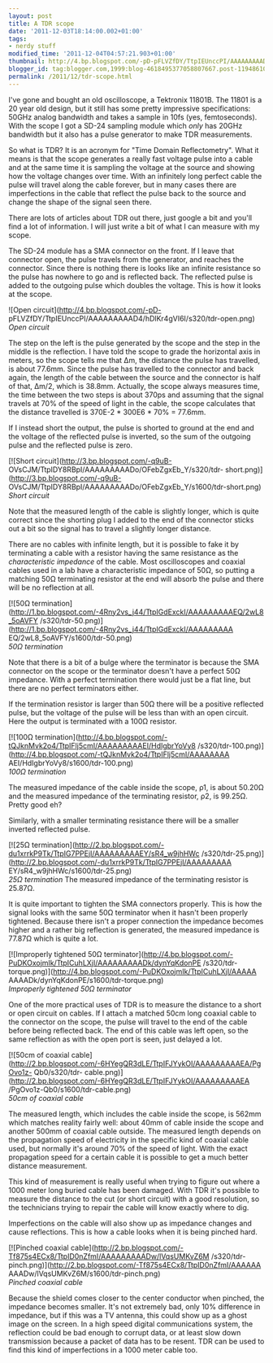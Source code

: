 ```yaml
---
layout: post
title: A TDR scope
date: '2011-12-03T18:14:00.002+01:00'
tags:
- nerdy stuff
modified_time: '2011-12-04T04:57:21.903+01:00'
thumbnail: http://4.bp.blogspot.com/-pD-pFLVZfDY/TtpIEUnccPI/AAAAAAAAAD4/hDlKr4gVI6I/s72-c/tdr-open.png
blogger_id: tag:blogger.com,1999:blog-4618495377058807667.post-1194861068489069763
permalink: /2011/12/tdr-scope.html
---
```


I've gone and bought an old oscilloscope, a Tektronix 11801B.  The
11801 is a 20 year old design, but it still has some pretty impressive
specifications: 50GHz analog bandwidth and takes a sample in 10fs
(yes, femtoseconds).  With the scope I got a SD-24 sampling module
which _only_ has 20GHz bandwidth but it also has a pulse generator to
make TDR measurements.

So what is TDR?  It is an acronym for "Time Domain Reflectometry".
What it means is that the scope generates a really fast voltage pulse
into a cable and at the same time it is sampling the voltage at the
source and showing how the voltage changes over time.  With an
infinitely long perfect cable the pulse will travel along the cable
forever, but in many cases there are imperfections in the cable that
reflect the pulse back to the source and change the shape of the
signal seen there.

There are lots of articles about TDR out there, just google a bit and
you'll find a lot of information.  I will just write a bit of what I
can measure with my scope.

The SD-24 module has a SMA connector on the front.  If I leave that
connector open, the pulse travels from the generator, and reaches the
connector.  Since there is nothing there is looks like an infinite
resistance so the pulse has nowhere to go and is reflected back.  The
reflected pulse is added to the outgoing pulse which doubles the
voltage.  This is how it looks at the scope.

![Open circuit](http://4.bp.blogspot.com/-pD-
pFLVZfDY/TtpIEUnccPI/AAAAAAAAAD4/hDlKr4gVI6I/s320/tdr-open.png)
<br>*Open circuit*

The step on the left is the pulse generated by the scope and the step
in the middle is the reflection.  I have told the scope to grade the
horizontal axis in meters, so the scope tells me that Δm, the distance
the pulse has travelled, is about 77.6mm.  Since the pulse has
travelled to the connector and back again, the length of the cable
between the source and the connector is half of that, Δm/2, which is
38.8mm.  Actually, the scope always measures time, the time between
the two steps is about 370ps and assuming that the signal travels at
70% of the speed of light in the cable, the scope calculates that the
distance travelled is 370E-2 * 300E6 * 70% = 77.6mm.

If I instead short the output, the pulse is shorted to ground at the
end and the voltage of the reflected pulse is inverted, so the sum of
the outgoing pulse and the reflected pulse is zero.

[![Short circuit](http://3.bp.blogspot.com/-q9uB-
OVsCJM/TtpIDY8RBpI/AAAAAAAAADo/OFebZgxEb_Y/s320/tdr-
short.png)](http://3.bp.blogspot.com/-q9uB-
OVsCJM/TtpIDY8RBpI/AAAAAAAAADo/OFebZgxEb_Y/s1600/tdr-short.png)
<br>*Short circuit*

Note that the measured length of the cable is slightly longer, which
is quite correct since the shorting plug I added to the end of the
connector sticks out a bit so the signal has to travel a slightly
longer distance.

There are no cables with infinite length, but it is possible to fake
it by terminating a cable with a resistor having the same resistance
as the _characteristic impedance_ of the cable. Most oscilloscopes and
coaxial cables used in a lab have a characteristic impedance of 50Ω,
so putting a matching 50Ω terminating resistor at the end will absorb
the pulse and there will be no reflection at all.

[![50Ω termination](http://1.bp.blogspot.com/-4Rny2vs_j44/TtpIGdExckI/AAAAAAAAAEQ/2wL8_5oAVFY
/s320/tdr-50.png)](http://1.bp.blogspot.com/-4Rny2vs_j44/TtpIGdExckI/AAAAAAAAA
EQ/2wL8_5oAVFY/s1600/tdr-50.png)
<br>*50Ω termination*

Note that there is a bit of a bulge where the terminator is because
the SMA connector on the scope or the terminator doesn't have a
perfect 50Ω impedance.  With a perfect termination there would just be
a flat line, but there are no perfect terminators either.

If the termination resistor is larger than 50Ω there will be a
positive reflected pulse, but the voltage of the pulse will be less
than with an open circuit.  Here the output is terminated with a 100Ω
resistor.

[![100Ω termination](http://4.bp.blogspot.com/-tQJknMvk2o4/TtpIFlj5cmI/AAAAAAAAAEI/HdIgbrYoVy8
/s320/tdr-100.png)](http://4.bp.blogspot.com/-tQJknMvk2o4/TtpIFlj5cmI/AAAAAAAA
AEI/HdIgbrYoVy8/s1600/tdr-100.png)
<br>*100Ω termination*

The measured impedance of the cable inside the scope, ρ1, is about
50.20Ω and the measured impedance of the terminating resistor, ρ2, is
99.25Ω.  Pretty good eh?

Similarly, with a smaller terminating resistance there will be a
smaller inverted reflected pulse.

[![25Ω termination](http://2.bp.blogspot.com/-du1xrrkP9Tk/TtpIG7PPEjI/AAAAAAAAAEY/sR4_w9jhHWc
/s320/tdr-25.png)](http://2.bp.blogspot.com/-du1xrrkP9Tk/TtpIG7PPEjI/AAAAAAAAA
EY/sR4_w9jhHWc/s1600/tdr-25.png)
<br>*25Ω termination*
The measured impedance of the terminating resistor is 25.87Ω.

It is quite important to tighten the SMA connectors properly.  This is
how the signal looks with the same 50Ω terminator when it hasn't been
properly tightened.  Because there isn't a proper connection the
impedance becomes higher and a rather big reflection is generated, the
measured impedance is 77.87Ω which is quite a lot.

[![Improperly tightened 50Ω terminator](http://4.bp.blogspot.com/-PuDKOxojmIk/TtpICuhLXjI/AAAAAAAAADk/dynYqKdonPE
/s320/tdr-torque.png)](http://4.bp.blogspot.com/-PuDKOxojmIk/TtpICuhLXjI/AAAAA
AAAADk/dynYqKdonPE/s1600/tdr-torque.png)
<br>*Improperly tightened 50Ω terminator*

One of the more practical uses of TDR is to measure the distance to a
short or open circuit on cables.  If I attach a matched 50cm long
coaxial cable to the connector on the scope, the pulse will travel to
the end of the cable before being reflected back. The end of this
cable was left open, so the same reflection as with the open port is
seen, just delayed a lot.

[![50cm of coaxial cable](http://2.bp.blogspot.com/-6HYegQR3dLE/TtpIFJYykOI/AAAAAAAAAEA/PgOvo1z-
Qb0/s320/tdr-
cable.png)](http://2.bp.blogspot.com/-6HYegQR3dLE/TtpIFJYykOI/AAAAAAAAAEA
/PgOvo1z-Qb0/s1600/tdr-cable.png)
<br>*50cm of coaxial cable*

The measured length, which includes the cable inside the scope, is
562mm which matches reality fairly well: about 40mm of cable inside
the scope and another 500mm of coaxial cable outside.  The measured
length depends on the propagation speed of electricity in the specific
kind of coaxial cable used, but normally it's around 70% of the speed
of light.  With the exact propagation speed for a certain cable it is
possible to get a much better distance measurement.

This kind of measurement is really useful when trying to figure out
where a 1000 meter long buried cable has been damaged.  With TDR it's
possible to measure the distance to the cut (or short circuit) with a
good resolution, so the technicians trying to repair the cable will
know exactly where to dig.

Imperfections on the cable will also show up as impedance changes and
cause reflections.  This is how a cable looks when it is being pinched
hard.

[![Pinched coaxial cable](http://2.bp.blogspot.com/-Tf875s4ECx8/TtpID0nZfmI/AAAAAAAAADw/lVqsUMKvZ6M
/s320/tdr-pinch.png)](http://2.bp.blogspot.com/-Tf875s4ECx8/TtpID0nZfmI/AAAAAA
AAADw/lVqsUMKvZ6M/s1600/tdr-pinch.png)
<br>*Pinched coaxial cable*

Because the shield comes closer to the center conductor when pinched,
the impedance becomes smaller.  It's not extremely bad, only 10%
difference in impedance, but if this was a TV antenna, this could show
up as a ghost image on the screen.  In a high speed digital
communications system, the reflection could be bad enough to corrupt
data, or at least slow down transmission because a packet of data has
to be resent.  TDR can be used to find this kind of imperfections in a
1000 meter cable too.
